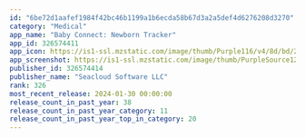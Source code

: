 ```yaml
---
id: "6be72d1aafef1984f42bc46b1199a1b6ecda58b67d3a2a5def4d6276208d3270"
category: "Medical"
app_name: "Baby Connect: Newborn Tracker"
app_id: 326574411
app_icon: https://is1-ssl.mzstatic.com/image/thumb/Purple116/v4/8d/bd/2c/8dbd2cbe-3328-0dd7-78b2-ef3f3bff1784/AppIcon-0-0-1x_U007emarketing-0-5-0-85-220.png/1024x1024bb.png
app_screenshot: https://is1-ssl.mzstatic.com/image/thumb/PurpleSource126/v4/ba/40/0d/ba400d30-60c2-e78f-375b-c0579a86806a/e13f29ec-c975-4e86-8517-c1197ee66e7a_1284x2778bb-1.png/1284x2778bb.png
publisher_id: 326574414
publisher_name: "Seacloud Software LLC"
rank: 326
most_recent_release: 2024-01-30 00:00:00
release_count_in_past_year: 38
release_count_in_past_year_category: 11
release_count_in_past_year_top_in_category: 20
---
```

